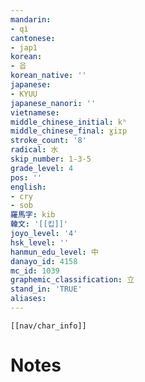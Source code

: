 ```yaml
---
mandarin:
- qì
cantonese:
- jap1
korean:
- 읍
korean_native: ''
japanese:
- KYUU
japanese_nanori: ''
vietnamese:
middle_chinese_initial: kʰ
middle_chinese_final: ɣiɪp
stroke_count: '8'
radical: 水
skip_number: 1-3-5
grade_level: 4
pos: ''
english:
- cry
- sob
羅馬字: kib
韓文: '[[킵]]'
joyo_level: '4'
hsk_level: ''
hanmun_edu_level: 中
danayo_id: 4158
mc_id: 1039
graphemic_classification: 立
stand_in: 'TRUE'
aliases:
---
```

```meta-bind-embed
[[nav/char_info]]
```

# Notes

